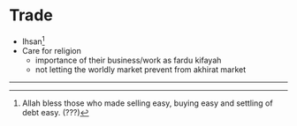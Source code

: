 # Trade

* Ihsan[^ihsan]
* Care for religion
  * importance of their business/work as fardu kifayah
  * not letting the worldly market prevent from akhirat market

---

[^ihsan]: Allah bless those who made selling easy, buying easy and settling of debt easy. (???)
